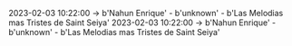 2023-02-03 10:22:00 -> b'Nahun Enrique' - b'unknown' - b'Las Melodias mas Tristes de Saint Seiya'
2023-02-03 10:22:00 -> b'Nahun Enrique' - b'unknown' - b'Las Melodias mas Tristes de Saint Seiya'
